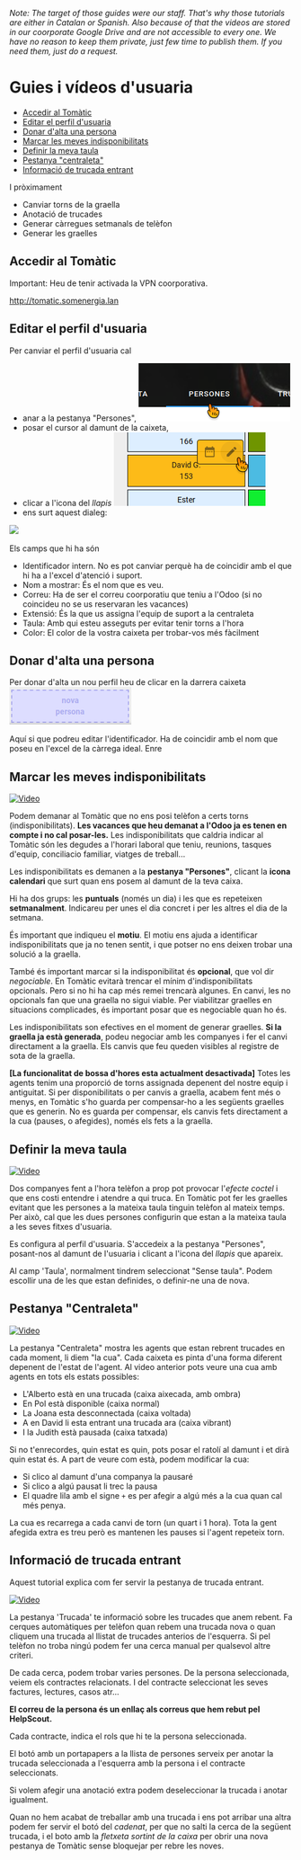 _Note:
The target of those guides were our staff.
That's why those tutorials are either in Catalan or Spanish.
Also because of that the videos are stored in our coorporate Google Drive
and are not accessible to every one.
We have no reason to keep them private, just few time to publish them.
If you need them, just do a request._


# Guies i vídeos d'usuaria

- [Accedir al Tomàtic](#accedir-al-tomatic)
- [Editar el perfil d'usuaria](#editar-el-perfil-d-usuaria)
- [Donar d'alta una persona](#donar-d-alta-una-persona)
- [Marcar les meves indisponibilitats](#marcar-les-meves-indisponibilitats)
- [Definir la meva taula](#definir-la-meva-taula)
- [Pestanya "centraleta"](#pestanya-centraleta)
- [Informació de trucada entrant](informacio-de-trucada-entrant)

I pròximament

- Canviar torns de la graella
- Anotació de trucades
- Generar càrregues setmanals de telèfon
- Generar les graelles

## Accedir al Tomàtic

Important: Heu de tenir activada la VPN coorporativa.

http://tomatic.somenergia.lan


## Editar el perfil d'usuaria

Per canviar el perfil d'usuaria cal

- anar a la pestanya "Persones", ![](persons-tab.png)
- posar el cursor al damunt de la caixeta,
- clicar a l'icona del _llapis_ ![](pencil-icon.png)
- ens surt aquest dialeg:

![](person-editor.png)

Els camps que hi ha són

- Identificador intern. No es pot canviar perquè ha de coincidir amb el que hi ha a l'excel d'atenció i suport.
- Nom a mostrar: És el nom que es veu.
- Correu: Ha de ser el correu coorporatiu que teniu a l'Odoo (si no coincideu no se us reservaran les vacances)
- Extensió: És la que us assigna l'equip de suport a la centraleta
- Taula: Amb qui esteu asseguts per evitar tenir torns a l'hora
- Color: El color de la vostra caixeta per trobar-vos més fàcilment

## Donar d'alta una persona

Per donar d'alta un nou perfil heu de clicar en la darrera caixeta ![](new-person-box.png)

Aquí si que podreu editar l'identificador.
Ha de coincidir amb el nom que poseu en l'excel de la càrrega ideal.
Enre


## Marcar les meves indisponibilitats

[![Video](https://lh5.googleusercontent.com/-u_lPnGLPRcUojCukEhPX02HrGk9bD4_hO-3k2gfHppo6xidzEqWVw0zGcBSpVYRvCEJ9quvXTBzXePY5X17=w640-h360-k-pd)
](https://drive.google.com/file/d/1OaWtgNryEs_444R7pK7Ln2Q0iMIMdJ8C/preview)

Podem demanar al Tomàtic que no ens posi telèfon a certs torns (indisponibilitats).
**Les vacances que heu demanat a l'Odoo ja es tenen en compte i no cal posar-les.**
Les indisponibilitats que caldria indicar al Tomàtic
són les degudes a l'horari laboral que teniu, reunions, tasques d'equip, conciliacio familiar, viatges de treball...

Les indisponibilitats es demanen a la **pestanya "Persones"**,
clicant la **icona calendari** que surt quan ens posem al damunt de la teva caixa.

Hi ha dos grups: les **puntuals** (només un dia) i les que es repeteixen **setmanalment**.
Indicareu per unes el dia concret i per les altres el dia de la setmana.

És important que indiqueu el **motiu**.
El motiu ens ajuda a identificar indisponibilitats que ja no tenen sentit,
i que potser no ens deixen trobar una solució a la graella.

També és important marcar si la indisponibilitat és **opcional**, que vol dir _negociable_.
En Tomàtic evitarà trencar el mínim d'indisponibilitats opcionals.
Pero si no hi ha cap més remei trencarà algunes.
En canvi, les no opcionals fan que una graella no sigui viable.
Per viabilitzar graelles en situacions complicades,
és important posar que es negociable quan ho és.

Les indisponibilitats son efectives en el moment de generar graelles.
**Si la graella ja està generada**, podeu negociar amb les companyes
i fer el canvi directament a la graella.
Els canvis que feu queden visibles al registre de sota de la graella.

**[La funcionalitat de bossa d'hores esta actualment desactivada]**
Totes les agents tenim una proporció de torns assignada depenent del nostre equip i antiguitat.
Si per disponibilitats o per canvis a graella, acabem fent més o menys,
en Tomàtic s'ho guarda per compensar-ho a les següents graelles que es generin.
No es guarda per compensar, els canvis fets directament a la cua (pauses, o afegides),
només els fets a la graella.


## Definir la meva taula

[![Video](https://lh4.googleusercontent.com/9ojnBi1W3apHwVWy77TIbu_yH_l2p40c7AJot5eG2SgWrIqa412FPVrQPUBE9pubkWcS6G83cMFhy5Cbyd3x=w640-h360-k-pd)
](https://drive.google.com/file/d/1_px-e0w_MR9_k0lH-F7XAAwuxYCszh_K/preview)

Dos companyes fent a l'hora telèfon a prop pot provocar l'_efecte coctel_
i que ens costi entendre i atendre a qui truca.
En Tomàtic pot fer les graelles evitant que les persones a la mateixa taula
tinguin telèfon al mateix temps.
Per això, cal que les dues persones configurin que estan a la mateixa taula a les seves fitxes d'usuaria.

Es configura al perfil d'usuaria.
S'accedeix a la pestanya "Persones", posant-nos al damunt de l'usuaria
i clicant a l'icona del _llapis_ que apareix.

Al camp 'Taula', normalment tindrem seleccionat "Sense taula".
Podem escollir una de les que estan definides, o definir-ne una de nova.


## Pestanya "Centraleta"

[![Video](https://lh6.googleusercontent.com/1O76ebwdcIiQdNj21cm8ySbu4rtVrWWjvJ4xSecAGNuT2Sa9XVpKeSkgaS-_EQ6EnKBHkNhkRjoVjDy9CIbi=w640-h360-k-pd)
](https://drive.google.com/file/d/1AiiyjbF9mQsynNAcsPH7sx4Xxkbh1x-2/preview)

La pestanya "Centraleta" mostra les agents que estan rebrent trucades en cada moment, li diem "la cua".
Cada caixeta es pinta d'una forma diferent depenent de l'estat de l'agent.
Al video anterior pots veure una cua amb agents en tots els estats possibles:

- L'Alberto està en una trucada (caixa aixecada, amb ombra)
- En Pol està disponible (caixa normal)
- La Joana esta desconnectada (caixa voltada)
- A en David li esta entrant una trucada ara (caixa vibrant)
- I la Judith està pausada (caixa tatxada)

Si no t'enrecordes, quin estat es quin, pots posar el ratolí al damunt i et dirà quin estat és.
A part de veure com està, podem modificar la cua:

- Si clico al damunt d'una companya la pausaré
- Si clico a algú pausat li trec la pausa
- El quadre lila amb el signe `+` es per afegir a algú més a la cua quan cal més penya.

La cua es recarrega a cada canvi de torn (un quart i 1 hora).
Tota la gent afegida extra es treu però es mantenen les pauses
si l'agent repeteix torn.

## Informació de trucada entrant

Aquest tutorial explica com fer servir la pestanya de trucada entrant.

[![Video](https://lh3.googleusercontent.com/gkLGlcN1rfcGDapJ7eTnv9s_cjUVPowGuXVlZhS3xVaiCa9q6C81XL-9QRVu5XeVtuqxwLLP6Ny98PMnUKX7=w640-h360-k-pd)
](https://drive.google.com/file/d/1BzMOrNKWNw-_QvJ6jrs4yC2vn1Gewt7A/preview)

La pestanya 'Trucada' te informació sobre les trucades que anem rebent.
Fa cerques automàtiques per telèfon quan rebem una trucada nova
o quan cliquem una trucada al llistat de trucades anterios de l'esquerra.
Si pel telèfon no troba ningú podem fer una cerca manual per qualsevol altre criteri.

De cada cerca, podem trobar varies persones.
De la persona seleccionada, veiem els contractes relacionats.
I del contracte seleccionat les seves factures, lectures, casos atr...

**El correu de la persona és un enllaç als correus que hem rebut pel HelpScout.**

Cada contracte, indica el rols que hi te la persona seleccionada.

El botó amb un portapapers a la llista de persones serveix per anotar la trucada
seleccionada a l'esquerra amb la persona i el contracte seleccionats.

Si volem afegir una anotació extra podem deseleccionar la trucada
i anotar igualment.

Quan no hem acabat de treballar amb una trucada i ens pot arribar una altra
podem fer servir el botó del _cadenat_, per que no salti la cerca de la següent trucada,
i el boto amb la _fletxeta sortint de la caixa_ per obrir una nova pestanya
de Tomàtic sense bloquejar per rebre les noves.



